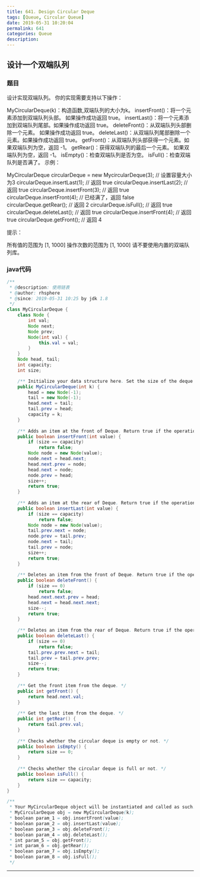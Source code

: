 ```yaml
---
title: 641. Design Circular Deque
tags: [Queue, Circular Queue]
date: 2019-05-31 10:20:04
permalink: 641
categories: Queue
description:
---
```

<p class="description"></p>


<!-- more -->

## 设计一个双端队列
### 题目

设计实现双端队列。
你的实现需要支持以下操作：

MyCircularDeque(k)：构造函数,双端队列的大小为k。
insertFront()：将一个元素添加到双端队列头部。 如果操作成功返回 true。
insertLast()：将一个元素添加到双端队列尾部。如果操作成功返回 true。
deleteFront()：从双端队列头部删除一个元素。 如果操作成功返回 true。
deleteLast()：从双端队列尾部删除一个元素。如果操作成功返回 true。
getFront()：从双端队列头部获得一个元素。如果双端队列为空，返回 -1。
getRear()：获得双端队列的最后一个元素。 如果双端队列为空，返回 -1。
isEmpty()：检查双端队列是否为空。
isFull()：检查双端队列是否满了。
示例：

MyCircularDeque circularDeque = new MycircularDeque(3); // 设置容量大小为3
circularDeque.insertLast(1);			        // 返回 true
circularDeque.insertLast(2);			        // 返回 true
circularDeque.insertFront(3);			        // 返回 true
circularDeque.insertFront(4);			        // 已经满了，返回 false
circularDeque.getRear();  				// 返回 2
circularDeque.isFull();				        // 返回 true
circularDeque.deleteLast();			        // 返回 true
circularDeque.insertFront(4);			        // 返回 true
circularDeque.getFront();				// 返回 4
 
 

提示：

所有值的范围为 [1, 1000]
操作次数的范围为 [1, 1000]
请不要使用内置的双端队列库。

### java代码

```java
/**
 * @description: 使用链表
 * @author: rhsphere
 * @since: 2019-05-31 10:25 by jdk 1.8
 */
class MyCircularDeque {
    class Node {
        int val;
        Node next;
        Node prev;
        Node(int val) {
            this.val = val;
        }
    }
    Node head, tail;
    int capacity;
    int size;

    /** Initialize your data structure here. Set the size of the deque to be k. */
    public MyCircularDeque(int k) {
        head = new Node(-1);
        tail = new Node(-1);
        head.next = tail;
        tail.prev = head;
        capacity = k;
    }
    
    /** Adds an item at the front of Deque. Return true if the operation is successful. */
    public boolean insertFront(int value) {
        if (size == capacity)
            return false;
        Node node = new Node(value);
        node.next = head.next;
        head.next.prev = node;
        head.next = node;
        node.prev = head;
        size++;
        return true;
    }
    
    /** Adds an item at the rear of Deque. Return true if the operation is successful. */
    public boolean insertLast(int value) {
        if (size == capacity)
            return false;
        Node node = new Node(value);
        tail.prev.next = node;
        node.prev = tail.prev;
        node.next = tail;
        tail.prev = node;
        size++;
        return true;
    }
    
    /** Deletes an item from the front of Deque. Return true if the operation is successful. */
    public boolean deleteFront() {
        if (size == 0)
            return false;
        head.next.next.prev = head;
        head.next = head.next.next;
        size--;
        return true;
    }
    
    /** Deletes an item from the rear of Deque. Return true if the operation is successful. */
    public boolean deleteLast() {
        if (size == 0)
            return false;
        tail.prev.prev.next = tail;
        tail.prev = tail.prev.prev;
        size--;
        return true;
    }
    
    /** Get the front item from the deque. */
    public int getFront() {
        return head.next.val;
    }
    
    /** Get the last item from the deque. */
    public int getRear() {
        return tail.prev.val;
    }
    
    /** Checks whether the circular deque is empty or not. */
    public boolean isEmpty() {
        return size == 0;
    }
    
    /** Checks whether the circular deque is full or not. */
    public boolean isFull() {
        return size == capacity;
    }
}

/**
 * Your MyCircularDeque object will be instantiated and called as such:
 * MyCircularDeque obj = new MyCircularDeque(k);
 * boolean param_1 = obj.insertFront(value);
 * boolean param_2 = obj.insertLast(value);
 * boolean param_3 = obj.deleteFront();
 * boolean param_4 = obj.deleteLast();
 * int param_5 = obj.getFront();
 * int param_6 = obj.getRear();
 * boolean param_7 = obj.isEmpty();
 * boolean param_8 = obj.isFull();
 */

```



<hr />